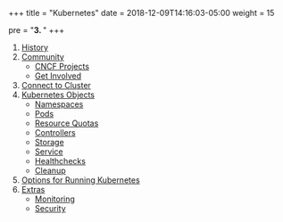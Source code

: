 +++
title = "Kubernetes"
date = 2018-12-09T14:16:03-05:00
weight = 15

pre = "<b>3. </b>"
+++

1. [History](/kubernetes/history)
2. [Community](/kubernetes/community)
    * [CNCF Projects](/kubernetes/community/projects)
    * [Get Involved](/kubernetes/community/involvement)
3. [Connect to Cluster](/kubernetes/onnect)
4. [Kubernetes Objects](/kubernetes/objects)
    * [Namespaces](/kubernetes/objects/namespaces)
    * [Pods](/kubernetes/objects/pods)
    * [Resource Quotas](/kubernetes/objects/resourcequotas)
    * [Controllers](/kubernetes/objects/controllers)
    * [Storage](/kubernetes/objects/storage)
    * [Service](/kubernetes/objects/services)
    * [Healthchecks](/kubernetes/objects/healthchecks)
    * [Cleanup](/kubernetes/objects/cleanup)
5. [Options for Running Kubernetes](/kubernetes/running)
6. [Extras](/kubernetes/extras)
    * [Monitoring](/kubernetes/extras/monitoring)
    * [Security](/kubernetes/extras/security)